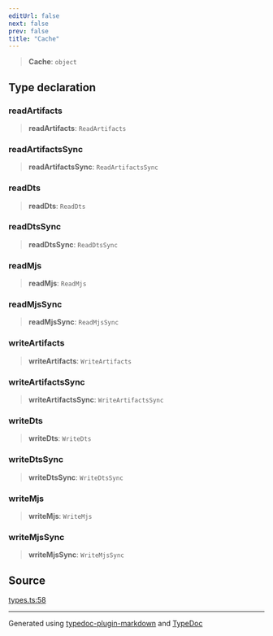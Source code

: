 ```yaml
---
editUrl: false
next: false
prev: false
title: "Cache"
---
```


> **Cache**: `object`

## Type declaration

### readArtifacts

> **readArtifacts**: `ReadArtifacts`

### readArtifactsSync

> **readArtifactsSync**: `ReadArtifactsSync`

### readDts

> **readDts**: `ReadDts`

### readDtsSync

> **readDtsSync**: `ReadDtsSync`

### readMjs

> **readMjs**: `ReadMjs`

### readMjsSync

> **readMjsSync**: `ReadMjsSync`

### writeArtifacts

> **writeArtifacts**: `WriteArtifacts`

### writeArtifactsSync

> **writeArtifactsSync**: `WriteArtifactsSync`

### writeDts

> **writeDts**: `WriteDts`

### writeDtsSync

> **writeDtsSync**: `WriteDtsSync`

### writeMjs

> **writeMjs**: `WriteMjs`

### writeMjsSync

> **writeMjsSync**: `WriteMjsSync`

## Source

[types.ts:58](https://github.com/evmts/tevm-monorepo/blob/main/bundler-packages/bundler-cache/src/types.ts#L58)

***
Generated using [typedoc-plugin-markdown](https://www.npmjs.com/package/typedoc-plugin-markdown) and [TypeDoc](https://typedoc.org/)

